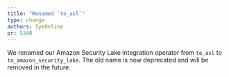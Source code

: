 ```yaml
---
title: "Renamed `to_asl`"
type: change
authors: IyeOnline
pr: 5340
---
```


We renamed our Amazon Security Lake integration operator from `to_asl` to
`to_amazon_security_lake`. The old name is now deprecated and will be removed
in the future.
